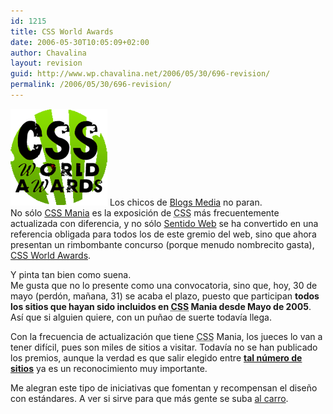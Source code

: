 ```yaml
---
id: 1215
title: CSS World Awards
date: 2006-05-30T10:05:09+02:00
author: Chavalina
layout: revision
guid: http://www.wp.chavalina.net/2006/05/30/696-revision/
permalink: /2006/05/30/696-revision/
---
```

<img class="imgizqda" src="/imagenes/fotos/css-world-awards-logo.gif" alt="CSS World Awards" /> Los chicos de <a href="http://blogsmedia.com/" target="_blank">Blogs Media</a> no paran.  
No sólo <a href="http://cssmania.com/" target="_blank">CSS Mania</a> es la exposición de <acronym title="Cascade Style Sheets">CSS</acronym> más frecuentemente actualizada con diferencia, y no sólo <a href="http://sentidoweb.com/" target="_blank">Sentido Web</a> se ha convertido en una referencia obligada para todos los de este gremio del web, sino que ahora presentan un rimbombante concurso (porque menudo nombrecito gasta), <a href="http://awards.cssmania.com/" target="_blank">CSS World Awards</a>.

Y pinta tan bien como suena.  
Me gusta que no lo presente como una convocatoria, sino que, hoy, 30 de mayo (perdón, ma&ntilde;ana, 31) se acaba el plazo, puesto que participan **todos los sitios que hayan sido incluidos en <acronym title="Cascade Style Sheets">CSS</acronym> Mania desde Mayo de 2005**. As&iacute; que si alguien quiere, con un pu&ntilde;ao de suerte todav&iacute;a llega.

Con la frecuencia de actualización que tiene <acronym title="Cascade Style Sheets">CSS</acronym> Mania, los jueces lo van a tener dif&iacute;cil, pues son miles de sitios a visitar. Todav&iacute;a no se han publicado los premios, aunque la verdad es que salir elegido entre **<a href="http://cssmania.com/galleries/" target="_blank">tal n&uacute;mero de sitios</a>** ya es un reconocimiento muy importante.

Me alegran este tipo de iniciativas que fomentan y recompensan el dise&ntilde;o con estándares. A ver si sirve para que más gente se suba <a href="http://www.w3.org/" target="_blank">al carro</a>.